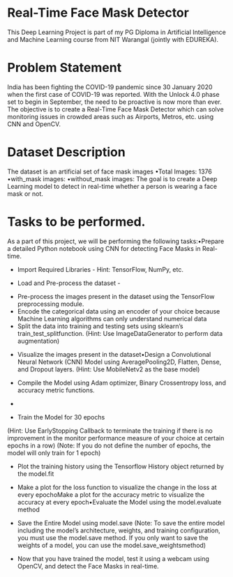 # Real-Time Face Mask Detector 

This Deep Learning Project is part of my PG Diploma in Artificial Intelligence and Machine Learning course from NIT Warangal (jointly with EDUREKA).

# Problem Statement

India has been fighting the COVID-19 pandemic since 30 January 2020 when the first case of COVID-19 was reported. With  the  Unlock  4.0  phase  set  to  begin  in September, the need to be proactive is now more than ever. The objective is to create a Real-Time Face Mask Detector which can solve monitoring issues in crowded areas  such  as  Airports,  Metros,  etc.  using CNN  and OpenCV.

# Dataset Description

The dataset is an artificial set of face mask images
•Total Images: 1376
•with_mask images: 
•without_mask images:
The goal is to create a Deep Learning model to detect in real-time whether a person is wearing a face mask or not.

# Tasks to be performed.

As a part of this project, we will be performing the following tasks:•Prepare a detailed Python notebook using CNN for detecting Face Masks in Real-time.

* Import Required Libraries -
   Hint: TensorFlow, NumPy, etc.
   
* Load and Pre-process the dataset -
- Pre-process the images present in the dataset using the TensorFlow preprocessing module.
- Encode the categorical data using an encoder of your choice because Machine Learning algorithms can only understand numerical data
- Split the data into training and testing sets using sklearn’s train_test_splitfunction.
(Hint: Use ImageDataGenerator to perform data augmentation)

* Visualize the images present in the dataset•Design a Convolutional Neural Network (CNN) Model using AveragePooling2D, Flatten, Dense, and Dropout layers.
(Hint: Use MobileNetv2 as the base model)

* Compile the Model using Adam optimizer, Binary Crossentropy loss, and accuracy metric functions.
* 
* Train the Model for 30 epochs

(Hint: Use EarlyStopping Callback to terminate the training if there is no improvement in the monitor performance measure of your choice at certain epochs in a row)
(Note: If you do not define the number of epochs, the model will only train for 1 epoch)
* Plot the training history using the Tensorflow History object returned by the model.fit
- Make a plot for the loss function to visualize the change in the loss at every epochoMake a plot for the accuracy metric to visualize the accuracy at every epoch•Evaluate the Model using the model.evaluate method

* Save the Entire Model using model.save
(Note: To save the entire model including the model’s architecture, weights, and training configuration, you must use the model.save method. If you only want to save the weights of a model, you can use the 
model.save_weightsmethod)

* Now that you have trained the model, test it using a webcam using OpenCV, and detect the Face Masks in real-time.



